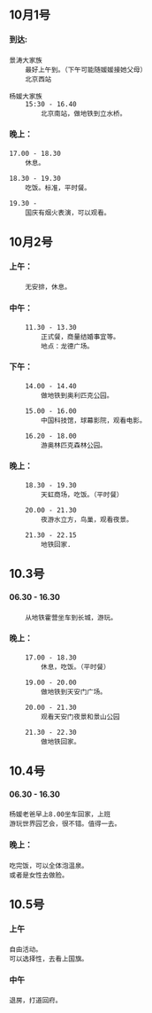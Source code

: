 
## 10月1号
#### 到达:
	景涛大家族
		最好上午到。（下午可能随媛媛接她父母）
		北京西站

	杨媛大家族
		15:30 - 16.40
			北京南站，做地铁到立水桥。
			
#### 晚上：
	17.00 - 18.30 
		休息。

	18.30 - 19.30
		吃饭。标准，平时餐。

	19.30 - 
		国庆有烟火表演，可以观看。
	

## 10月2号
#### 上午：
		无安排，休息。

#### 中午：
		11.30 - 13.30
			正式餐，商量结婚事宜等。
			地点：龙德广场。
			
#### 下午：	
		14.00 - 14.40
			做地铁到奥利匹克公园。
		
		15.00 - 16.00 
			中国科技馆，球幕影院，观看电影。
			
		16.20 - 18.00
			游奥林匹克森林公园。
			
#### 晚上：
			
		18.30 - 19.30
			天虹商场，吃饭。（平时餐）
			
		20.00 - 21.30
			夜游水立方，鸟巢，观看夜景。
			
		21.30 - 22.15
			地铁回家.
	
	
## 10.3号
#### 06.30 -  16.30
		从地铁霍营坐车到长城，游玩。
		
#### 晚上：
		17.00 - 18.30 
			休息，吃饭。（平时餐）
		
		19.00 - 20.00
			做地铁到天安门广场。
		
		20.00 - 21.30
			观看天安门夜景和景山公园
			
		21.30 - 22.30
			做地铁回家。
	
	
## 10.4号
#### 06.30 - 16.30
	杨媛老爸早上8.00坐车回家，上班
	游玩世界园艺会，很不错。值得一去。
	
	
#### 晚上：
	吃完饭，可以全体泡温泉。
	或者是女性去做脸。

	
## 10.5号
#### 上午
	自由活动。
	可以选择性，去看上国旗。


#### 中午
	退房，打道回府。

